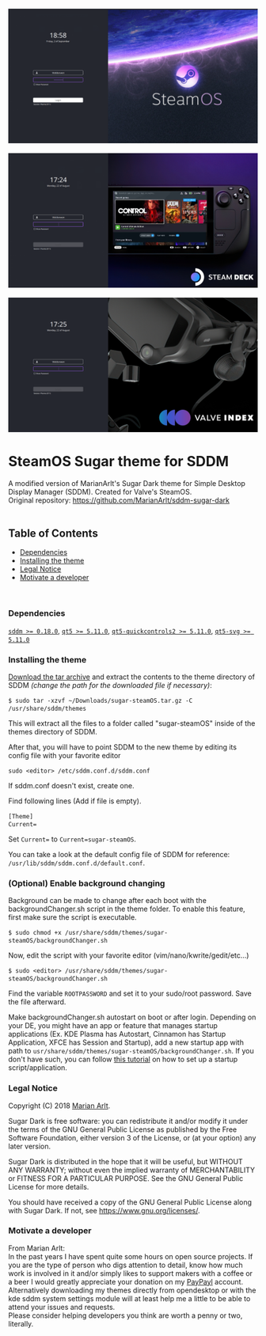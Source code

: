 ![Screenshot of the interface of the SteamOS Sugar theme for SDDM](Previews/Preview_default_revi1.png "The default interface of the SteamOS Sugar theme for SDDM")
<br>
<br>
![Screenshot of the interface of the SteamOS Sugar theme for SDDM](Previews/Preview_SteamDeck.png "The interface of the SteamOS Sugar theme showing Steam Deck for SDDM")
<br>
<br>
![Screenshot of the interface of the SteamOS Sugar theme for SDDM](Previews/Preview_ValveIndex.png "The interface of the SteamOS Sugar theme showing Valve Index for SDDM")

# SteamOS Sugar theme for SDDM
A modified version of MarianArlt's Sugar Dark theme for Simple Desktop Display Manager (SDDM). Created for Valve's SteamOS. \
Original repository: https://github.com/MarianArlt/sddm-sugar-dark
<br>
<br>

## Table of Contents
* [Dependencies](https://github.com/JiayuanWen/sddm-sugar-steamOS#dependencies)
* [Installing the theme](https://github.com/JiayuanWen/sddm-sugar-steamOS#installing-the-theme)
* [Legal Notice](https://github.com/JiayuanWen/sddm-sugar-steamOS#legal-notice)
* [Motivate a developer](https://github.com/JiayuanWen/sddm-sugar-steamOS#motivate-a-developer)
<br>

### Dependencies

[`sddm >= 0.18.0`](https://github.com/sddm/sddm), [`qt5 >= 5.11.0`](http://doc.qt.io/qt-5/index.html), [`qt5-quickcontrols2 >= 5.11.0`](http://doc.qt.io/qt-5/qtquickcontrols2-index.html), [`qt5-svg >= 5.11.0`](https://doc.qt.io/qt-5/qtsvg-index.html)

### Installing the theme

[Download the tar archive](https://github.com/JiayuanWen/sddm-sugar-steamOS/releases) and extract the contents to the theme directory of SDDM *(change the path for the downloaded file if necessary)*:
```
$ sudo tar -xzvf ~/Downloads/sugar-steamOS.tar.gz -C /usr/share/sddm/themes
```
This will extract all the files to a folder called "sugar-steamOS" inside of the themes directory of SDDM.  

After that, you will have to point SDDM to the new theme by editing its config file with your favorite editor
```
sudo <editor> /etc/sddm.conf.d/sddm.conf
```
If sddm.conf doesn't exist, create one.

Find following lines (Add if file is empty).
```
[Theme]
Current=
```
Set `Current=` to `Current=sugar-steamOS`.

You can take a look at the default config file of SDDM for reference: `/usr/lib/sddm/sddm.conf.d/default.conf`.  

### (Optional) Enable background changing

Background can be made to change after each boot with the backgroundChanger.sh script in the theme folder. To enable this feature, first make sure the script is executable.
```
$ sudo chmod +x /usr/share/sddm/themes/sugar-steamOS/backgroundChanger.sh
```
Now, edit the script with your favorite editor (vim/nano/kwrite/gedit/etc...)
```
$ sudo <editor> /usr/share/sddm/themes/sugar-steamOS/backgroundChanger.sh
```
Find the variable `ROOTPASSWORD` and set it to your sudo/root password. Save the file afterward.

Make backgroundChanger.sh autostart on boot or after login. Depending on your DE, you might have an app or feature that manages startup applications (Ex. KDE Plasma has Autostart, Cinnamon has Startup Application, XFCE has Session and Startup), add a new startup app with path to `usr/share/sddm/themes/sugar-steamOS/backgroundChanger.sh`. If you don't have such, you can follow [this tutorial](https://www.baeldung.com/linux/run-script-on-startup) on how to set up a startup script/application.

### Legal Notice

Copyright (C) 2018 [Marian Arlt](https://github.com/MarianArlt).  

Sugar Dark is free software: you can redistribute it and/or modify it under the terms of the GNU General Public License as published by the Free Software Foundation, either version 3 of the License, or (at your option) any later version.  

Sugar Dark is distributed in the hope that it will be useful, but WITHOUT ANY WARRANTY; without even the implied warranty of MERCHANTABILITY or FITNESS FOR A PARTICULAR PURPOSE. See the GNU General Public License for more details.  

You should have received a copy of the GNU General Public License along with Sugar Dark. If not, see <https://www.gnu.org/licenses/>.

### Motivate a developer

From Marian Arlt: \
In the past years I have spent quite some hours on open source projects. If you are the type of person who digs attention to detail, know how much work is involved in it and/or simply likes to support makers with a coffee or a beer I would greatly appreciate your donation on my [PayPayl](https://www.paypal.me/marianarlt) account.  
Alternatively downloading my themes directly from opendesktop or with the kde sddm system settings module will at least help me a little to be able to attend your issues and requests.  
Please consider helping developers you think are worth a penny or two, literally.
